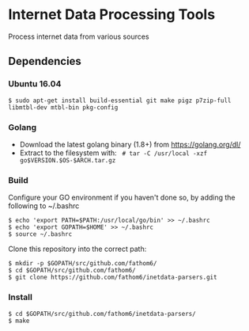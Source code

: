 # Internet Data Processing Tools

Process internet data from various sources

## Dependencies

### Ubuntu 16.04
```
$ sudo apt-get install build-essential git make pigz p7zip-full libmtbl-dev mtbl-bin pkg-config
```

### Golang
* Download the latest golang binary (1.8+) from https://golang.org/dl/
* Extract to the filesystem with:
``` # tar -C /usr/local -xzf go$VERSION.$OS-$ARCH.tar.gz```

### Build

Configure your GO environment if you haven't done so, by adding the following to ~/.bashrc

```
$ echo 'export PATH=$PATH:/usr/local/go/bin' >> ~/.bashrc
$ echo 'export GOPATH=$HOME' >> ~/.bashrc
$ source ~/.bashrc
```

Clone this repository into the correct path:
```
$ mkdir -p $GOPATH/src/github.com/fathom6/
$ cd $GOPATH/src/github.com/fathom6/
$ git clone https://github.com/fathom6/inetdata-parsers.git
```

### Install
```
$ cd $GOPATH/src/github.com/fathom6/inetdata-parsers/
$ make
```


